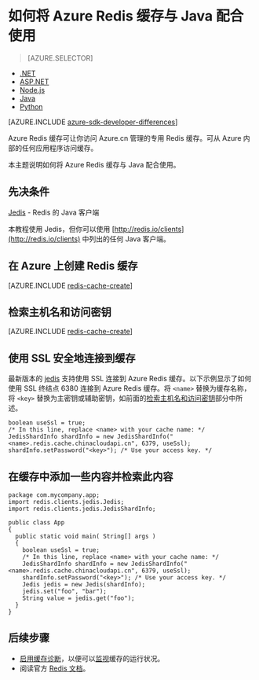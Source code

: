 <properties
    pageTitle="如何将 Azure Redis 缓存与 Java 配合使用 | Azure"
    description="开始将 Azure Redis 缓存与 Java 配合使用"
    services="redis-cache"
    documentationcenter=""
    author="steved0x"
    manager="douge"
    editor="" />
<tags
    ms.assetid="29275a5e-2e39-4ef2-804f-7ecc5161eab9"
    ms.service="cache"
    ms.devlang="java"
    ms.topic="hero-article"
    ms.tgt_pltfrm="cache-redis"
    ms.workload="tbd"
    ms.date="01/06/2017"
    wacn.date="02/10/2017"
    ms.author="sdanie" />

# 如何将 Azure Redis 缓存与 Java 配合使用
> [AZURE.SELECTOR]
- [.NET](/documentation/articles/cache-dotnet-how-to-use-azure-redis-cache/)
- [ASP.NET](/documentation/articles/cache-web-app-howto/)
- [Node.js](/documentation/articles/cache-nodejs-get-started/)
- [Java](/documentation/articles/cache-java-get-started/)
- [Python](/documentation/articles/cache-python-get-started/)

[AZURE.INCLUDE [azure-sdk-developer-differences](../../includes/azure-sdk-developer-differences.md)]

Azure Redis 缓存可让你访问 Azure.cn 管理的专用 Redis 缓存。可从 Azure 内部的任何应用程序访问缓存。

本主题说明如何将 Azure Redis 缓存与 Java 配合使用。

## 先决条件
[Jedis](https://github.com/xetorthio/jedis) - Redis 的 Java 客户端

本教程使用 Jedis，但你可以使用 [http://redis.io/clients](http://redis.io/clients) 中列出的任何 Java 客户端。

## 在 Azure 上创建 Redis 缓存
[AZURE.INCLUDE [redis-cache-create](../../includes/redis-cache-create.md)]

## <a name="retrieve-the-host-name-and-access-keys"></a> 检索主机名和访问密钥
[AZURE.INCLUDE [redis-cache-create](../../includes/redis-cache-access-keys.md)]

## 使用 SSL 安全地连接到缓存
最新版本的 [jedis](https://github.com/xetorthio/jedis) 支持使用 SSL 连接到 Azure Redis 缓存。以下示例显示了如何使用 SSL 终结点 6380 连接到 Azure Redis 缓存。将 `<name>` 替换为缓存名称，将 `<key>` 替换为主密钥或辅助密钥，如前面的[检索主机名和访问密钥](#retrieve-the-host-name-and-access-keys)部分中所述。

    boolean useSsl = true;
    /* In this line, replace <name> with your cache name: */
    JedisShardInfo shardInfo = new JedisShardInfo("<name>.redis.cache.chinacloudapi.cn", 6379, useSsl);
    shardInfo.setPassword("<key>"); /* Use your access key. */

## 在缓存中添加一些内容并检索此内容
    package com.mycompany.app;
    import redis.clients.jedis.Jedis;
    import redis.clients.jedis.JedisShardInfo;

    public class App
    {
      public static void main( String[] args )
      {
        boolean useSsl = true;
        /* In this line, replace <name> with your cache name: */
        JedisShardInfo shardInfo = new JedisShardInfo("<name>.redis.cache.chinacloudapi.cn", 6379, useSsl);
        shardInfo.setPassword("<key>"); /* Use your access key. */
        Jedis jedis = new Jedis(shardInfo);
        jedis.set("foo", "bar");
        String value = jedis.get("foo");
      }
    }

## 后续步骤
* [启用缓存诊断](/documentation/articles/cache-how-to-monitor/#EnableDiagnostics)，以便可以[监视](/documentation/articles/cache-how-to-monitor/)缓存的运行状况。
* 阅读官方 [Redis 文档](http://redis.io/documentation)。

<!---HONumber=Mooncake_0206_2017-->
<!--Update_Description: change the python code to use ssl instead of nonssl-->